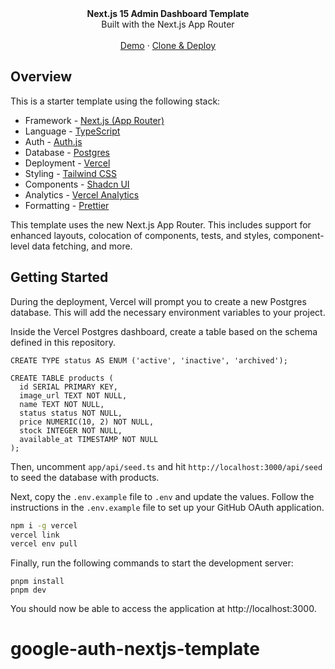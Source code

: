 <div align="center"><strong>Next.js 15 Admin Dashboard Template</strong></div>
<div align="center">Built with the Next.js App Router</div>
<br />
<div align="center">
<a href="https://next-admin-dash.vercel.app/">Demo</a>
<span> · </span>
<a href="https://vercel.com/templates/next.js/admin-dashboard-tailwind-postgres-react-nextjs">Clone & Deploy</a>
<span>
</div>

## Overview

This is a starter template using the following stack:

- Framework - [Next.js (App Router)](https://nextjs.org)
- Language - [TypeScript](https://www.typescriptlang.org)
- Auth - [Auth.js](https://authjs.dev)
- Database - [Postgres](https://vercel.com/postgres)
- Deployment - [Vercel](https://vercel.com/docs/concepts/next.js/overview)
- Styling - [Tailwind CSS](https://tailwindcss.com)
- Components - [Shadcn UI](https://ui.shadcn.com/)
- Analytics - [Vercel Analytics](https://vercel.com/analytics)
- Formatting - [Prettier](https://prettier.io)

This template uses the new Next.js App Router. This includes support for enhanced layouts, colocation of components, tests, and styles, component-level data fetching, and more.

## Getting Started

During the deployment, Vercel will prompt you to create a new Postgres database. This will add the necessary environment variables to your project.

Inside the Vercel Postgres dashboard, create a table based on the schema defined in this repository.

```
CREATE TYPE status AS ENUM ('active', 'inactive', 'archived');

CREATE TABLE products (
  id SERIAL PRIMARY KEY,
  image_url TEXT NOT NULL,
  name TEXT NOT NULL,
  status status NOT NULL,
  price NUMERIC(10, 2) NOT NULL,
  stock INTEGER NOT NULL,
  available_at TIMESTAMP NOT NULL
);
```

Then, uncomment `app/api/seed.ts` and hit `http://localhost:3000/api/seed` to seed the database with products.

Next, copy the `.env.example` file to `.env` and update the values. Follow the instructions in the `.env.example` file to set up your GitHub OAuth application.

```bash
npm i -g vercel
vercel link
vercel env pull
```

Finally, run the following commands to start the development server:

```
pnpm install
pnpm dev
```

You should now be able to access the application at http://localhost:3000.
# google-auth-nextjs-template
